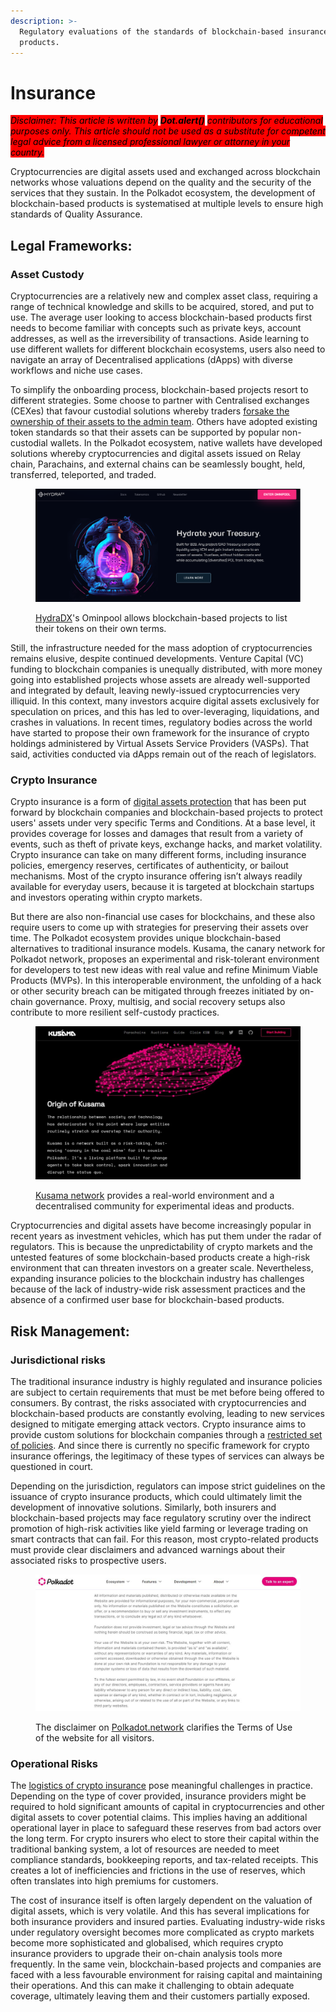 ```yaml
---
description: >-
  Regulatory evaluations of the standards of blockchain-based insurance
  products.
---
```


# Insurance

_<mark style="background-color:red;">Disclaimer: This article is written by</mark> <mark style="background-color:red;"></mark><mark style="background-color:red;">**Dot.alert()**</mark> <mark style="background-color:red;"></mark><mark style="background-color:red;">contributors for educational purposes only. This article should not be used as a substitute for competent legal advice from a licensed professional lawyer or attorney in your country.</mark>_



Cryptocurrencies are digital assets used and exchanged across blockchain networks whose valuations depend on the quality and the security of the services that they sustain. In the Polkadot ecosystem, the development of blockchain-based products is systematised at multiple levels to ensure high standards of Quality Assurance.



## Legal Frameworks:

### Asset Custody

Cryptocurrencies are a relatively new and complex asset class, requiring a range of technical knowledge and skills to be acquired, stored, and put to use. The average user looking to access blockchain-based products first needs to become familiar with concepts such as private keys, account addresses, as well as the irreversibility of transactions. Aside learning to use different wallets for different blockchain ecosystems, users also need to navigate an array of Decentralised applications (dApps) with diverse workflows and niche use cases.&#x20;

To simplify the onboarding process, blockchain-based projects resort to different strategies. Some choose to partner with Centralised exchanges (CEXes) that favour custodial solutions whereby traders [forsake the ownership of their assets to the admin team](https://www.fdic.gov/news/financial-institution-letters/2022/fil22035b.pdf). Others have adopted existing token standards so that their assets can be supported by popular non-custodial wallets. In the Polkadot ecosystem, native wallets have developed solutions whereby cryptocurrencies and digital assets issued on Relay chain, Parachains, and external chains can be seamlessly bought, held, transferred, teleported, and traded.

<figure><img src="../../../.gitbook/assets/R_IHydraDXProtocol.PNG" alt="Presentation of the B2B features of HydraDX&#x27;s Omnipool."><figcaption><p><a href="https://hydradx.io/">HydraDX</a>'s Ominpool allows blockchain-based projects to list their tokens on their own terms.</p></figcaption></figure>

Still, the infrastructure needed for the mass adoption of cryptocurrencies remains elusive, despite continued developments. Venture Capital (VC) funding to blockchain companies is unequally distributed, with more money going into established projects whose assets are already well-supported and integrated by default, leaving newly-issued cryptocurrencies very illiquid. In this context, many investors acquire digital assets exclusively for speculation on prices, and this has led to over-leveraging, liquidations, and crashes in valuations. In recent times, regulatory bodies across the world have started to propose their own framework for the insurance of crypto holdings administered by Virtual Assets Service Providers (VASPs). That said, activities conducted via dApps remain out of the reach of legislators.&#x20;

### Crypto Insurance <a href="#bookmark8" id="bookmark8"></a>

Crypto insurance is a form of [digital assets protection](https://papers.ssrn.com/sol3/papers.cfm?abstract\_id=3756619) that has been put forward by blockchain companies and blockchain-based projects to protect users' assets under very specific Terms and Conditions. At a base level, it provides coverage for losses and damages that result from a variety of events, such as theft of private keys, exchange hacks, and market volatility. Crypto insurance can take on many different forms, including insurance policies, emergency reserves, certificates of authenticity, or bailout mechanisms. Most of the crypto insurance offering isn’t always readily available for everyday users, because it is targeted at blockchain startups and investors operating within crypto markets.&#x20;

But there are also non-financial use cases for blockchains, and these also require users to come up with strategies for preserving their assets over time. The Polkadot ecosystem provides unique blockchain-based alternatives to traditional insurance models. Kusama, the canary network for Polkadot network, proposes an experimental and risk-tolerant environment for developers to test new ideas with real value and refine Minimum Viable Products (MVPs). In this interoperable environment, the unfolding of a hack or other security breach can be mitigated through freezes initiated by on-chain governance. Proxy, multisig, and social recovery setups also contribute to more resilient self-custody practices.

<figure><img src="../../../.gitbook/assets/R_IKusamaexperimental.JPG" alt="A page of Kusama network, Polkadot&#x27;s canary for experimental blockchain-based products."><figcaption><p><a href="https://kusama.network/">Kusama network</a> provides a real-world environment and a decentralised community for experimental ideas and products.</p></figcaption></figure>

Cryptocurrencies and digital assets have become increasingly popular in recent years as investment vehicles, which has put them under the radar of regulators. This is because the unpredictability of crypto markets and the untested features of some blockchain-based products create a high-risk environment that can threaten investors on a greater scale. Nevertheless, expanding insurance policies to the blockchain industry has challenges because of the lack of industry-wide risk assessment practices and the absence of a confirmed user base for blockchain-based products.



## Risk Management: <a href="#bookmark8" id="bookmark8"></a>

### Jurisdictional risks

The traditional insurance industry is highly regulated and insurance policies are subject to certain requirements that must be met before being offered to consumers. By contrast, the risks associated with cryptocurrencies and blockchain-based products are constantly evolving, leading to new services designed to mitigate emerging attack vectors. Crypto insurance aims to provide custom solutions for blockchain companies through a [restricted set of policies](https://news.bloomberglaw.com/insurance/crypto-insurance-policies-popping-up-to-meet-frenetic-demand). And since there is currently no specific framework for crypto insurance offerings, the legitimacy of these types of services can always be questioned in court.&#x20;

Depending on the jurisdiction, regulators can impose strict guidelines on the issuance of crypto insurance products, which could ultimately limit the development of innovative solutions. Similarly, both insurers and blockchain-based projects may face regulatory scrutiny over the indirect promotion of high-risk activities like yield farming or leverage trading on smart contracts that can fail. For this reason, most crypto-related products must provide clear disclaimers and advanced warnings about their associated risks to prospective users.

<figure><img src="../../../.gitbook/assets/R_IWebsitedisclaimer.JPG" alt="Disclaimer of the Terms of Use for the Polkadot network website."><figcaption><p>The disclaimer on <a href="https://polkadot.network/">Polkadot.network</a> clarifies the Terms of Use of the website for all visitors.</p></figcaption></figure>

### Operational Risks <a href="#bookmark10" id="bookmark10"></a>

The [logistics of crypto insurance](https://anziif.com/professional-development/the-journal/volume-45/issue-4/insurance-for-cryptocurrency-how-can-we-cover-digital-currencies) pose meaningful challenges in practice. Depending on the type of cover provided, insurance providers might be required to hold significant amounts of capital in cryptocurrencies and other digital assets to cover potential claims. This implies having an additional operational layer in place to safeguard these reserves from bad actors over the long term. For crypto insurers who elect to store their capital within the traditional banking system, a lot of resources are needed to meet compliance standards, bookkeeping reports, and tax-related receipts. This creates a lot of inefficiencies and frictions in the use of reserves, which often translates into high premiums for customers.&#x20;

The cost of insurance itself is often largely dependent on the valuation of digital assets, which is very volatile. And this has several implications for both insurance providers and insured parties.  Evaluating industry-wide risks under regulatory oversight becomes more complicated as crypto markets become more sophisticated and globalised, which requires crypto insurance providers to upgrade their on-chain analysis tools more frequently. In the same vein, blockchain-based projects and companies are faced with a less favourable environment for raising capital and maintaining their operations. And this can make it challenging to obtain adequate coverage, ultimately leaving them and their customers partially exposed.

